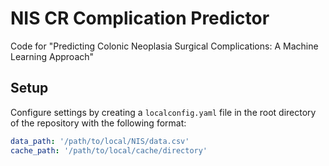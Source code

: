 # NIS CR Complication Predictor

Code for "Predicting Colonic Neoplasia Surgical Complications: A Machine Learning Approach"

## Setup

Configure settings by creating a `localconfig.yaml` file in the root directory of the repository with the following format:
```yaml
data_path: '/path/to/local/NIS/data.csv'
cache_path: '/path/to/local/cache/directory'
```